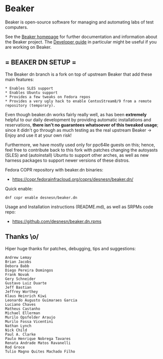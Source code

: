 # Beaker

Beaker is open-source software for managing and automating labs of test 
computers.

See the [Beaker homepage](http://beaker-project.org/) for further 
documentation and information about the Beaker project.
The [Developer guide](https://beaker-project.org/dev/guide/) in particular 
might be useful if you are working on Beaker.

## = BEAKER DN SETUP =

The Beaker dn branch is a fork on top of upstream Beaker that add these main features:

~~~
* Enables SLES support
* Enables Ubuntu support
* Provides a few tweaks on Fedora repos
* Provides a very ugly hack to enable CentosStream8/9 from a remote repository (temporary).
~~~

Even though beaker.dn works fairly really well, as has been **extremely** helpful to our daily development by providing automatic installations and reservations, **there isn't no guarantees whatsoever of this tweaked usage**; since it didn't go through as much testing as the real upstream Beaker -> Enjoy and use it at your own risk!

Furthermore, we have mostly used only for ppc64le guests on this; hence, feel free to contribute back to this fork with patches changing the autoyasts (SLES) and (autoinstall) Ubuntu to support other arches, as well as new harness packages to support newer versions of these distros.

Fedora COPR repository with beaker.dn binaries:
* https://copr.fedorainfracloud.org/coprs/desnesn/beaker.dn/

Quick enable:
~~~
dnf copr enable desnesn/beaker.dn
~~~

Usage and Installation instructions (README.md), as well as SRPMs code repo:
* https://github.com/desnesn/beaker.dn.rpms

## Thanks \o/

Hiper huge thanks for patches, debugging, tips and suggestions:
~~~
Andrew Lemay
Brian Jacobs
Debora Babb
Diego Pereira Domingos
Frank Novak
Gery Schneider
Gustavo Luiz Duarte
Jeff Bastian
Jeffrey Worthey
Klaus Heinrich Kiwi
Leonardo Augusto Guimaraes Garcia
Luciano Chaves
Matheus Castanho
Michael Ellerman
Murilo Opsfelder Araujo
Murilo Fossa Vicentini
Nathan Lynch
Nick Child
Paul A. Clarke
Paulo Henrique Nobrega Tavares
Renata Andrade Matos Ravanelli
Rod Groce
Tulio Magno Quites Machado Filho
~~~
